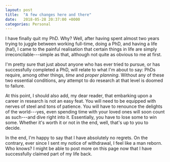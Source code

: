 ```yaml
---
layout: post
title:  "A few changes here and there"
date:   2018-05-28 20:37:00 +0000
categories: Personal
---
```


<!--<div class="overflow">
<img src="https://pgalatis.github.io/images/KTM.jpg" title="KTM">
</div>-->

I have finally quit my PhD. Why? Well, after having spent almost two years trying to juggle between working full-time, doing a PhD, and having a life (ha!), I came to the painful realisation that certain things in life are simply irreconcilable---simple as that, although not quite as obvious to me at first. 

I'm pretty sure that just about anyone who has ever tried to pursue, or has successfully completed a PhD, will relate to what I'm about to say: PhDs require, among other things, *time* and *proper planning*. Without any of these two essential conditions, any attempt to do research at that level is doomed to failure.  

At this point, I should also add, my dear reader, that embarking upon a career in research is not an easy feat. You will need to be equipped with nerves of steel and tons of patience. You will have to renounce the delights of the world---yes, even spending time with your loved ones will soon count as such---and dive right into it. Essentially, you have to lose some to win some. Whether it's worth it or not in the end, well, that's up to you to decide.  

In the end, I'm happy to say that I have absolutely no regrets. On the contrary, ever since I sent my notice of withdrawal, I feel like a man reborn. Who knows? I might be able to post more on this page now that I have successfully claimed part of my life back.  
